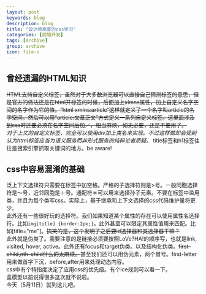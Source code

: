 ```yaml
---
layout: post
keywords: blog
description: blog
title: "设计师高度的css学习"
categories: [前端开发]
tags: [Archive]
group: archive
icon: file-o
---
```



<h2>曾经遗漏的HTML知识</h2>
<del>HTML支持自定义标签，虽然对于大多数浏览器可以直接自己猜测标签的意思，但是官方的做法还是在html开标签的时候，后面加上xlmns属性，加上自定义名字空间的名字作为它的值。“html xmlns:article“这样就定义了一个名字叫article的名字空间。然后可以用“article:文章正文”方式定义一系列自定义标签。这里面涉及到css时还要必须在名字空间后加／，相当麻烦，如无必要，还是不要用了。</del><br />
<cite>对于上文的自定义标签，完全可以使用div加上类名来实现。不过这样做却会受到认为html标签应当为语义服务而非形式服务的纯粹论者质疑。</cite>
title标签和h1标签往往是搜索引擎抓取关键词的地方。be aware!<br />

<h2>css中容易混淆的基础</h2>
泛上下文选择符只需要在标签中加空格。严格的子选择符则是>号。一般同胞选择符是～号，近邻同胞是＋号。通配符＊可以用来选择孙子元素。不要在标签中滥用类，并且为每个类写css。实际上，基于继承和上下文选择的css代码维护量将更少。<br />
此外还有一些很好玩的选择符。我们如果知道某个属性的存在可以使用属性名选择符。比如<code>img[title] {border:2px;}</code>。此外甚至可以限定其属性值用来匹配。比如[title="me"]。<del>搞笑的是，这个发明了之后要id选择器和类选择器干嘛？</del><br />
此外就是伪类了。需要注意的是链接必须要按照LoVe?HA!的顺序写，也就是link, visited, hover, active。此外还有focus和target伪类。以及结构化伪类。<del>first-child,nth-child什么的太麻烦。</del>甚至我们还可以用伪元素，两个冒号。first-letter用来做首字下沉，before,after用来处理动态内容。<br />
css中有个特指度决定了应用css的优先级。有个ice规则可以看一下。 <br />
盒模型以前说得很多这次就不说啦。<br />
今天（5月11日）就到这儿吧。<br />
